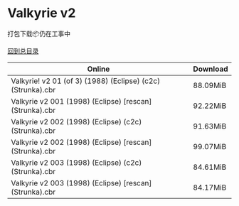 # Valkyrie v2

打包下载📦仍在工事中

[回到总目录](/Catalogs.md)







Online | Download
--- | ---
Valkyrie! v2 01 (of 3) (1988) (Eclipse) (c2c) (Strunka).cbr | 88.09MiB
Valkyrie v2 001 (1998) (Eclipse) [rescan] (Strunka).cbr | 92.22MiB
Valkyrie v2 002 (1998) (Eclipse) (c2c) (Strunka).cbr | 91.63MiB
Valkyrie v2 002 (1998) (Eclipse) [rescan] (Strunka).cbr | 99.07MiB
Valkyrie v2 003 (1998) (Eclipse) (c2c) (Strunka).cbr | 84.61MiB
Valkyrie v2 003 (1998) (Eclipse) [rescan] (Strunka).cbr | 84.17MiB